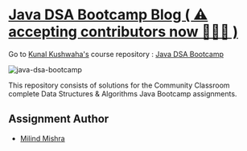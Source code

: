 # [Java DSA Bootcamp Blog ( ⚠️ accepting contributors now 👷🏻‍♂️ )](https://thatbeautifuldream.github.io/java-dsa-bootcamp/)

Go to [Kunal Kushwaha's](https://github.com/kunal-kushwaha) course repository : [Java DSA Bootcamp](https://github.com/kunal-kushwaha/DSA-Bootcamp-Java)

![java-dsa-bootcamp](https://socialify.git.ci/thatbeautifuldream/java-dsa-bootcamp/image?description=1&language=1&owner=1&pattern=Floating%20Cogs&theme=Dark)

This repository consists of solutions for the Community Classroom complete Data Structures & Algorithms Java Bootcamp assignments.

## Assignment Author

- [Milind Mishra](https://milind.bio.link)

